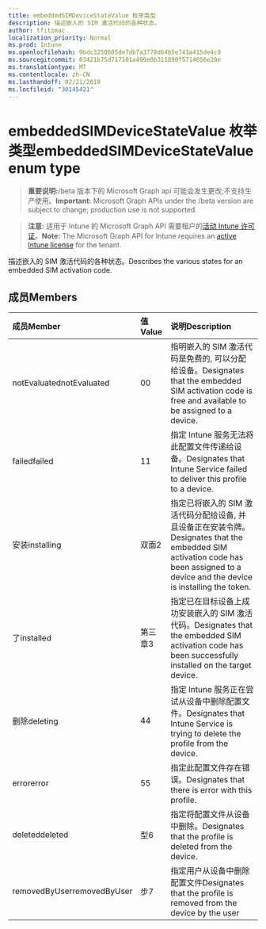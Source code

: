 ```yaml
---
title: embeddedSIMDeviceStateValue 枚举类型
description: 描述嵌入的 SIM 激活代码的各种状态。
author: tfitzmac
localization_priority: Normal
ms.prod: Intune
ms.openlocfilehash: 9bdc3250605de7db7a3778d64b5e743a415de4c0
ms.sourcegitcommit: 03421b75d717101a499e0b311890f5714056e29e
ms.translationtype: MT
ms.contentlocale: zh-CN
ms.lasthandoff: 02/21/2019
ms.locfileid: "30145421"
---
```

# <a name="embeddedsimdevicestatevalue-enum-type"></a><span data-ttu-id="f1d47-103">embeddedSIMDeviceStateValue 枚举类型</span><span class="sxs-lookup"><span data-stu-id="f1d47-103">embeddedSIMDeviceStateValue enum type</span></span>

> <span data-ttu-id="f1d47-104">**重要说明:**/beta 版本下的 Microsoft Graph api 可能会发生更改;不支持生产使用。</span><span class="sxs-lookup"><span data-stu-id="f1d47-104">**Important:** Microsoft Graph APIs under the /beta version are subject to change; production use is not supported.</span></span>

> <span data-ttu-id="f1d47-105">**注意:** 适用于 Intune 的 Microsoft Graph API 需要租户的[活动 Intune 许可证](https://go.microsoft.com/fwlink/?linkid=839381)。</span><span class="sxs-lookup"><span data-stu-id="f1d47-105">**Note:** The Microsoft Graph API for Intune requires an [active Intune license](https://go.microsoft.com/fwlink/?linkid=839381) for the tenant.</span></span>

<span data-ttu-id="f1d47-106">描述嵌入的 SIM 激活代码的各种状态。</span><span class="sxs-lookup"><span data-stu-id="f1d47-106">Describes the various states for an embedded SIM activation code.</span></span>

## <a name="members"></a><span data-ttu-id="f1d47-107">成员</span><span class="sxs-lookup"><span data-stu-id="f1d47-107">Members</span></span>
|<span data-ttu-id="f1d47-108">成员</span><span class="sxs-lookup"><span data-stu-id="f1d47-108">Member</span></span>|<span data-ttu-id="f1d47-109">值</span><span class="sxs-lookup"><span data-stu-id="f1d47-109">Value</span></span>|<span data-ttu-id="f1d47-110">说明</span><span class="sxs-lookup"><span data-stu-id="f1d47-110">Description</span></span>|
|:---|:---|:---|
|<span data-ttu-id="f1d47-111">notEvaluated</span><span class="sxs-lookup"><span data-stu-id="f1d47-111">notEvaluated</span></span>|<span data-ttu-id="f1d47-112">0</span><span class="sxs-lookup"><span data-stu-id="f1d47-112">0</span></span>|<span data-ttu-id="f1d47-113">指明嵌入的 SIM 激活代码是免费的, 可以分配给设备。</span><span class="sxs-lookup"><span data-stu-id="f1d47-113">Designates that the embedded SIM activation code is free and available to be assigned to a device.</span></span>|
|<span data-ttu-id="f1d47-114">failed</span><span class="sxs-lookup"><span data-stu-id="f1d47-114">failed</span></span>|<span data-ttu-id="f1d47-115">1</span><span class="sxs-lookup"><span data-stu-id="f1d47-115">1</span></span>|<span data-ttu-id="f1d47-116">指定 Intune 服务无法将此配置文件传递给设备。</span><span class="sxs-lookup"><span data-stu-id="f1d47-116">Designates that Intune Service failed to deliver this profile to a device.</span></span>|
|<span data-ttu-id="f1d47-117">安装</span><span class="sxs-lookup"><span data-stu-id="f1d47-117">installing</span></span>|<span data-ttu-id="f1d47-118">双面</span><span class="sxs-lookup"><span data-stu-id="f1d47-118">2</span></span>|<span data-ttu-id="f1d47-119">指定已将嵌入的 SIM 激活代码分配给设备, 并且设备正在安装令牌。</span><span class="sxs-lookup"><span data-stu-id="f1d47-119">Designates that the embedded SIM activation code has been assigned to a device and the device is installing the token.</span></span>|
|<span data-ttu-id="f1d47-120">了</span><span class="sxs-lookup"><span data-stu-id="f1d47-120">installed</span></span>|<span data-ttu-id="f1d47-121">第三章</span><span class="sxs-lookup"><span data-stu-id="f1d47-121">3</span></span>|<span data-ttu-id="f1d47-122">指定已在目标设备上成功安装嵌入的 SIM 激活代码。</span><span class="sxs-lookup"><span data-stu-id="f1d47-122">Designates that the embedded SIM activation code has been successfully installed on the target device.</span></span>|
|<span data-ttu-id="f1d47-123">删除</span><span class="sxs-lookup"><span data-stu-id="f1d47-123">deleting</span></span>|<span data-ttu-id="f1d47-124">4</span><span class="sxs-lookup"><span data-stu-id="f1d47-124">4</span></span>|<span data-ttu-id="f1d47-125">指定 Intune 服务正在尝试从设备中删除配置文件。</span><span class="sxs-lookup"><span data-stu-id="f1d47-125">Designates that Intune Service is trying to delete the profile from the device.</span></span>|
|<span data-ttu-id="f1d47-126">error</span><span class="sxs-lookup"><span data-stu-id="f1d47-126">error</span></span>|<span data-ttu-id="f1d47-127">5</span><span class="sxs-lookup"><span data-stu-id="f1d47-127">5</span></span>|<span data-ttu-id="f1d47-128">指定此配置文件存在错误。</span><span class="sxs-lookup"><span data-stu-id="f1d47-128">Designates that there is error with this profile.</span></span>|
|<span data-ttu-id="f1d47-129">deleted</span><span class="sxs-lookup"><span data-stu-id="f1d47-129">deleted</span></span>|<span data-ttu-id="f1d47-130">型</span><span class="sxs-lookup"><span data-stu-id="f1d47-130">6</span></span>|<span data-ttu-id="f1d47-131">指定将配置文件从设备中删除。</span><span class="sxs-lookup"><span data-stu-id="f1d47-131">Designates that the profile is deleted from the device.</span></span>|
|<span data-ttu-id="f1d47-132">removedByUser</span><span class="sxs-lookup"><span data-stu-id="f1d47-132">removedByUser</span></span>|<span data-ttu-id="f1d47-133">步</span><span class="sxs-lookup"><span data-stu-id="f1d47-133">7</span></span>|<span data-ttu-id="f1d47-134">指定用户从设备中删除配置文件</span><span class="sxs-lookup"><span data-stu-id="f1d47-134">Designates that the profile is removed from the device by the user</span></span>|




